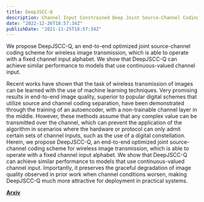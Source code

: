 ```yaml
---
title: DeepJSCC-Q
description: Channel Input Constrained Deep Joint Source-Channel Coding
date: "2022-12-26T18:57:34Z"
publishDate: "2021-11-25T18:57:34Z"
---
```

We propose DeepJSCC-Q, an end-to-end optimized joint source-channel coding scheme for wireless image transmission, which is able to operate with a fixed channel input alphabet. 
We show that DeepJSCC-Q can achieve similar performance to models that use continuous-valued channel input. 

<!--more-->

Recent works have shown that the task of wireless transmission of images can be learned with the use of machine learning techniques. 
Very promising results in end-to-end image quality, superior to popular digital schemes that utilize source and channel coding separation, have been demonstrated through the training of an autoencoder, with a non-trainable channel layer in the middle. 
However, these methods assume that any complex value can be transmitted over the channel, which can prevent the application of the algorithm in scenarios where the hardware or protocol can only admit certain sets of channel inputs, such as the use of a digital constellation. 
Herein, we propose DeepJSCC-Q, an end-to-end optimized joint source-channel coding scheme for wireless image transmission, which is able to operate with a fixed channel input alphabet. 
We show that DeepJSCC-Q can achieve similar performance to models that use continuous-valued channel input. 
Importantly, it preserves the graceful degradation of image quality observed in prior work when channel conditions worsen, making DeepJSCC-Q much more attractive for deployment in practical systems. 

[**Arxiv**](https://arxiv.org/abs/2111.13042)
